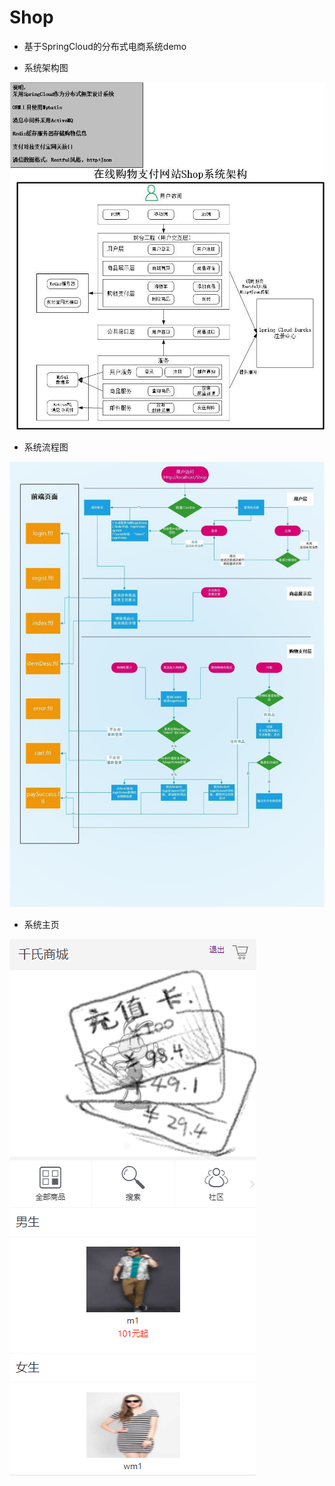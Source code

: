 # Shop
- 基于SpringCloud的分布式电商系统demo

- 系统架构图

![](./indexShot1.jpg)

- 系统流程图

![](./indexShot2.jpg)

- 系统主页

![](./indexShot3.png)
